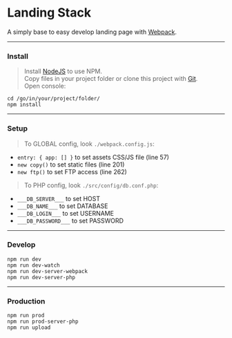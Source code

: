 # Landing Stack 

A simply base to easy develop landing page with [Webpack](https://webpack.js.org/).


----

### Install

> Install [NodeJS](https://nodejs.org/) to use NPM.  
Copy files in your project folder or clone this project with [Git](https://git-scm.com/).  
Open console:

	cd /go/in/your/project/folder/
    npm install

----

### Setup

> To GLOBAL config, look `./webpack.config.js`:  
- `entry: { app: [] }` to set assets CSS/JS file (line 57)  
- `new copy()` to set static files (line 201)  
- `new ftp()` to set FTP access (line 262)  

> To PHP config, look `./src/config/db.conf.php`:  
- `___DB_SERVER___` to set HOST  
- `___DB_NAME___` to set DATABASE  
- `___DB_LOGIN___` to set USERNAME  
- `___DB_PASSWORD___` to set PASSWORD  

----

### Develop

    npm run dev
    npm run dev-watch
    npm run dev-server-webpack
    npm run dev-server-php

----

### Production

    npm run prod
    npm run prod-server-php
    npm run upload